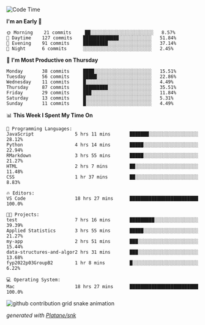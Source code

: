 <!--START_SECTION:waka-->
![Code Time](http://img.shields.io/badge/Code%20Time-91%20hrs%2051%20mins-blue)

**I'm an Early 🐤** 

```text
🌞 Morning    21 commits     ██░░░░░░░░░░░░░░░░░░░░░░░   8.57% 
🌆 Daytime    127 commits    █████████████░░░░░░░░░░░░   51.84% 
🌃 Evening    91 commits     █████████░░░░░░░░░░░░░░░░   37.14% 
🌙 Night      6 commits      ░░░░░░░░░░░░░░░░░░░░░░░░░   2.45%

```
📅 **I'm Most Productive on Thursday** 

```text
Monday       38 commits     ████░░░░░░░░░░░░░░░░░░░░░   15.51% 
Tuesday      56 commits     █████░░░░░░░░░░░░░░░░░░░░   22.86% 
Wednesday    11 commits     █░░░░░░░░░░░░░░░░░░░░░░░░   4.49% 
Thursday     87 commits     █████████░░░░░░░░░░░░░░░░   35.51% 
Friday       29 commits     ███░░░░░░░░░░░░░░░░░░░░░░   11.84% 
Saturday     13 commits     █░░░░░░░░░░░░░░░░░░░░░░░░   5.31% 
Sunday       11 commits     █░░░░░░░░░░░░░░░░░░░░░░░░   4.49%

```


📊 **This Week I Spent My Time On** 

```text
💬 Programming Languages: 
JavaScript               5 hrs 11 mins       ███████░░░░░░░░░░░░░░░░░░   28.12% 
Python                   4 hrs 14 mins       █████░░░░░░░░░░░░░░░░░░░░   22.94% 
RMarkdown                3 hrs 55 mins       █████░░░░░░░░░░░░░░░░░░░░   21.27% 
HTML                     2 hrs 7 mins        ██░░░░░░░░░░░░░░░░░░░░░░░   11.48% 
CSS                      1 hr 37 mins        ██░░░░░░░░░░░░░░░░░░░░░░░   8.83%

🔥 Editors: 
VS Code                  18 hrs 27 mins      █████████████████████████   100.0%

🐱‍💻 Projects: 
test                     7 hrs 16 mins       █████████░░░░░░░░░░░░░░░░   39.39% 
Applied Statistics       3 hrs 55 mins       █████░░░░░░░░░░░░░░░░░░░░   21.27% 
my-app                   2 hrs 51 mins       ███░░░░░░░░░░░░░░░░░░░░░░   15.44% 
data-structures-and-algor2 hrs 31 mins       ███░░░░░░░░░░░░░░░░░░░░░░   13.68% 
fyp2022p03GroupB2        1 hr 8 mins         █░░░░░░░░░░░░░░░░░░░░░░░░   6.22%

💻 Operating System: 
Mac                      18 hrs 27 mins      █████████████████████████   100.0%

```


<!--END_SECTION:waka-->


<!--Snake Game-->
![github contribution grid snake animation](https://raw.githubusercontent.com/viggo-gascou/viggo-gascou/output/github-contribution-grid-snake.svg)

_generated with [Platane/snk](https://github.com/Platane/snk)_
<!--Snake Game-->

